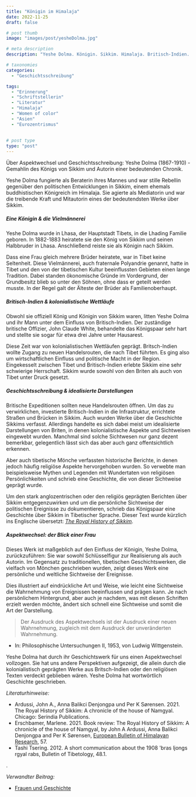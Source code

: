```yaml
---
title: "Königin im Himalaja"
date: 2022-11-25
draft: false

# post thumb
image: "images/post/yesheDolma.jpg"

# meta description
description: "Yeshe Dolma. Königin. Sikkim. Himalaja. Britisch-Indien. Tibet. Fraternale Polyandrie. Geschichtsschreibung. Aspektwechsel."

# taxonomies
categories:
  - "Geschichtsschreibung"

tags:
  - "Erinnerung"
  - "Schriftstellerin"
  - "Literatur"
  - "Himalaja"
  - "Women of color"
  - "Asien"
  - "Eurozentrismus"
  
  
# post type
type: "post"
---
```


Über Aspektwechsel und Geschichtsschreibung: Yeshe Dolma (1867-1910) - Gemahlin des Königs von Sikkim und Autorin einer bedeutenden Chronik.

Yeshe Dolma fungierte als Beraterin ihres Mannes und war stille Rebellin gegenüber den politischen Entwicklungen in Sikkim, einem ehemals buddhistischen Königreich im Himalaja. Sie agierte als Mediatorin und war die treibende Kraft und Mitautorin eines der bedeutendsten Werke über Sikkim.


##### Eine Königin & die Vielmännerei

Yeshe Dolma wurde in Lhasa, der Hauptstadt Tibets, in die Lhading Familie geboren. In 1882-1883 heiratete sie den König von Sikkim und seinen Halbbruder in Lhasa. Anschließend reiste sie als Königin nach Sikkim.

Dass eine Frau gleich mehrere Brüder heiratete, war in Tibet keine Seltenheit. Diese Vielmännerei, auch fraternale Polyandrie genannt, hatte in Tibet und den von der tibetischen Kultur beeinflussten Gebieten einen lange Tradition. Dabei standen ökonomische Gründe im Vordergrund, der Grundbesitz blieb so unter den Söhnen, ohne dass er geteilt werden musste. In der Regel galt der Älteste der Brüder als Familienoberhaupt.

##### Britisch-Indien & kolonialistische Wettläufe

Obwohl sie offiziell König und Königin von Sikkim waren, litten Yeshe Dolma und ihr Mann unter dem Einfluss von Britisch-Indien. Der zuständige britische Offizier, John Claude White, behandelte das Königspaar sehr hart und stellte sie sogar für etwa drei Jahre unter Hausarest.

Diese Zeit war von kolonialistischen Wettläufen geprägt. Britsch-Indien wollte Zugang zu neuen Handelsrouten, die nach Tibet führten. Es ging also um wirtschaftlichen Einfluss und politische Macht in der Region. Eingekesselt zwischen Tibet und Britisch-Indien erlebte Sikkim eine sehr schwierige Herrschaft. Sikkim wurde sowohl von den Briten als auch von Tibet unter Druck gesetzt.

##### Geschichtsschreibung & idealisierte Darstellungen

Britische Expeditionen sollten neue Handelsrouten öffnen. Um das zu verwirklichen, investierte Britisch-Indien in die Infrastruktur, errichtete Straßen und Brücken in Sikkim. Auch wurden Werke über die Geschichte Sikkims verfasst. Allerdings handelte es sich dabei meist um idealisierte Darstellungen von Briten, in denen kolonialistische Aspekte und Sichtweisen eingewebt wurden. Manchmal sind solche Sichtwesen nur ganz dezent bemerkbar, gelegentlich lässt sich das aber auch ganz offentsichtlich erkennen.

Aber auch tibetische Mönche verfassten historische Berichte, in denen jedoch häufig religiöse Aspekte hervorgehoben wurden. So verwebte man beispielsweise Mythen und Legenden mit Wundertaten von religiösen Persönlichkeiten und schrieb eine Geschichte, die von dieser Sichtweise geprägt wurde.

Um den stark anglozentrischen oder den religiös geprägten Berichten über Sikkim entgegenzuwirken und um die persönliche Sichtweise der politischen Ereignisse zu dokumentieren, schrieb das Königspaar eine Geschichte über Sikkim in Tibetischer Sprache. Dieser Text wurde kürzlich ins Englische übersetzt: *[The Royal History of Sikkim](https://serindia.com/products/sikkim)*.


##### Aspektwechsel: der Blick einer Frau

Dieses Werk ist maßgeblich auf den Einfluss der Königin, Yeshe Dolma, zurückzuführen: Sie war sowohl Schlüsselfigur zur Realisierung als auch Autorin. Im Gegensatz zu traditionellen, tibetischen Geschichtswerken, die vielfach von Mönchen geschrieben wurden, zeigt dieses Werk eine persönliche und weltliche Sichtweise der Ereignisse.

Dies illustriert auf eindrückliche Art und Weise, wie leicht eine Sichtweise die Wahrnehmung von Ereignissen beeinflussen und prägen kann. Je nach persönlichem Hintergrund, aber auch je nachdem, was mit diesen Schriften erzielt werden möchte, ändert sich schnell eine Sichtweise und somit die Art der Darstellung.

>Der Ausdruck des Aspektwechsels ist der Ausdruck einer neuen Wahrnehmung, zugleich mit dem Ausdruck der unveränderten Wahrnehmung.

- In: Philosophische Untersuchungen II, 1953, von Ludwig Wittgenstein.

Yeshe Dolma hat durch ihr Geschichtswerk für uns einen Aspektwechsel vollzogen. Sie hat uns andere Perspektiven aufgezeigt, die allein durch die kolonialistisch geprägten Werke aus Britsch-Indien oder den religiösen Texten verdeckt geblieben wären. Yeshe Dolma hat wortwörtlich Geschichte geschrieben.



*Literaturhinweise:*
- Ardussi, John A., Anna Balikci Denjongpa und Per K Sørensen. 2021. The Royal History of Sikkim: A chronicle of the house of Namgyal. Chicago: Serindia Publications.
- Erschbamer, Marlene. 2021. Book review: The Royal History of Sikkim: A chronicle of the house of Namgyal, by John A Ardussi, Anna Balikci Denjongpa and Per K Sørensen, [European Bulletin of Himalayan Research](https://preo.u-bourgogne.fr/ebhr/index.php?id=423), 57.
- Tashi Tsering. 2012. A short communication about the 1908 'bras ljongs rgyal rabs, Bulletin of Tibetology, 48.1.



.

*Verwandter Beitrag:*
- [Frauen und Geschichte](https://www.erinnermich.eu/blog/geschichtsschreibung/)
